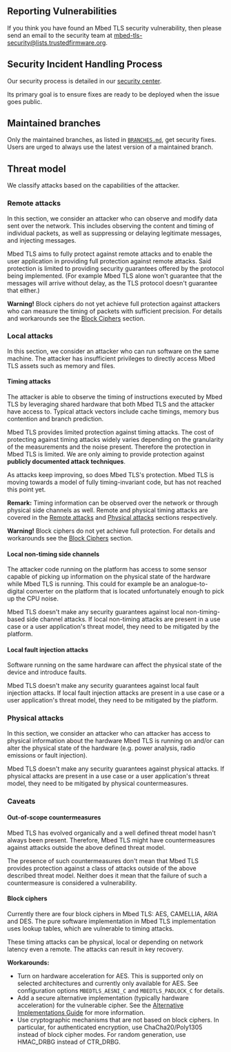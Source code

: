 ## Reporting Vulnerabilities

If you think you have found an Mbed TLS security vulnerability, then please
send an email to the security team at
<mbed-tls-security@lists.trustedfirmware.org>.

## Security Incident Handling Process

Our security process is detailed in our
[security
center](https://developer.trustedfirmware.org/w/mbed-tls/security-center/).

Its primary goal is to ensure fixes are ready to be deployed when the issue
goes public.

## Maintained branches

Only the maintained branches, as listed in [`BRANCHES.md`](BRANCHES.md),
get security fixes.
Users are urged to always use the latest version of a maintained branch.

## Threat model

We classify attacks based on the capabilities of the attacker.

### Remote attacks

In this section, we consider an attacker who can observe and modify data sent
over the network. This includes observing the content and timing of individual
packets, as well as suppressing or delaying legitimate messages, and injecting
messages.

Mbed TLS aims to fully protect against remote attacks and to enable the user
application in providing full protection against remote attacks. Said
protection is limited to providing security guarantees offered by the protocol
being implemented. (For example Mbed TLS alone won't guarantee that the
messages will arrive without delay, as the TLS protocol doesn't guarantee that
either.)

**Warning!** Block ciphers do not yet achieve full protection against attackers
who can measure the timing of packets with sufficient precision. For details
and workarounds see the [Block Ciphers](#block-ciphers) section.

### Local attacks

In this section, we consider an attacker who can run software on the same
machine. The attacker has insufficient privileges to directly access Mbed TLS
assets such as memory and files.

#### Timing attacks

The attacker is able to observe the timing of instructions executed by Mbed TLS
by leveraging shared hardware that both Mbed TLS and the attacker have access
to. Typical attack vectors include cache timings, memory bus contention and
branch prediction.

Mbed TLS provides limited protection against timing attacks. The cost of
protecting against timing attacks widely varies depending on the granularity of
the measurements and the noise present. Therefore the protection in Mbed TLS is
limited. We are only aiming to provide protection against **publicly
documented attack techniques**.

As attacks keep improving, so does Mbed TLS's protection. Mbed TLS is moving
towards a model of fully timing-invariant code, but has not reached this point
yet.

**Remark:** Timing information can be observed over the network or through
physical side channels as well. Remote and physical timing attacks are covered
in the [Remote attacks](remote-attacks) and [Physical
attacks](physical-attacks) sections respectively.

**Warning!** Block ciphers do not yet achieve full protection. For
details and workarounds see the [Block Ciphers](#block-ciphers) section.

#### Local non-timing side channels

The attacker code running on the platform has access to some sensor capable of
picking up information on the physical state of the hardware while Mbed TLS is
running. This could for example be an analogue-to-digital converter on the
platform that is located unfortunately enough to pick up the CPU noise.

Mbed TLS doesn't make any security guarantees against local non-timing-based
side channel attacks. If local non-timing attacks are present in a use case or
a user application's threat model, they need to be mitigated by the platform.

#### Local fault injection attacks

Software running on the same hardware can affect the physical state of the
device and introduce faults.

Mbed TLS doesn't make any security guarantees against local fault injection
attacks. If local fault injection attacks are present in a use case or a user
application's threat model, they need to be mitigated by the platform.

### Physical attacks

In this section, we consider an attacker who can attacker has access to
physical information about the hardware Mbed TLS is running on and/or can alter
the physical state of the hardware (e.g. power analysis, radio emissions or
fault injection).

Mbed TLS doesn't make any security guarantees against physical attacks. If
physical attacks are present in a use case or a user application's threat
model, they need to be mitigated by physical countermeasures.

### Caveats

#### Out-of-scope countermeasures

Mbed TLS has evolved organically and a well defined threat model hasn't always
been present. Therefore, Mbed TLS might have countermeasures against attacks
outside the above defined threat model.

The presence of such countermeasures don't mean that Mbed TLS provides
protection against a class of attacks outside of the above described threat
model. Neither does it mean that the failure of such a countermeasure is
considered a vulnerability.

#### Block ciphers

Currently there are four block ciphers in Mbed TLS: AES, CAMELLIA, ARIA and
DES. The pure software implementation in Mbed TLS implementation uses lookup
tables, which are vulnerable to timing attacks.

These timing attacks can be physical, local or depending on network latency
even a remote. The attacks can result in key recovery.

**Workarounds:**

- Turn on hardware acceleration for AES. This is supported only on selected
  architectures and currently only available for AES. See configuration options
  `MBEDTLS_AESNI_C` and `MBEDTLS_PADLOCK_C` for details.
- Add a secure alternative implementation (typically hardware acceleration) for
  the vulnerable cipher. See the [Alternative Implementations
Guide](docs/architecture/alternative-implementations.md) for more information.
- Use cryptographic mechanisms that are not based on block ciphers. In
  particular, for authenticated encryption, use ChaCha20/Poly1305 instead of
  block cipher modes. For random generation, use HMAC\_DRBG instead of CTR\_DRBG.

